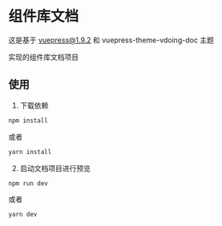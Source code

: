 # 组件库文档

这是基于 vuepress@1.9.2 和 vuepress-theme-vdoing-doc 主题

实现的组件库文档项目

## 使用

1. 下载依赖
```sh
npm install
```
或者
```sh
yarn install
```

2. 启动文档项目进行预览
```sh
npm run dev
```
或者
```sh
yarn dev
```